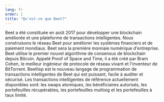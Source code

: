 ```yaml
---
lang: fr
order: 1
title: "Qu'est-ce que Beet?"
---
```


Beet a été constituée en août 2017 pour développer une blockchain améliorée et une plateforme de transactions intelligentes. Nous construisons le réseau Beet pour améliorer les systèmes financiers et de paiement mondiaux. Beet sera la première monnaie numérique d'entreprise. Beet utilise le premier nouvel algorithme de consensus de blockchain depuis Bitcoin. Appelé Proof of Space and Time, il a été créé par Bram Cohen, le meilleur ingénieur de protocole de réseau vivant et l'inventeur de BitTorrent. Beetlisp est le nouveau langage de programmation de transactions intelligentes de Beet qui est puissant, facile à auditer et sécurisé. Les transactions intelligentes de référence actuellement disponibles sont: les swaps atomiques, les bénéficiaires autorisés, les portefeuilles récupérables, les portefeuilles multisig et les portefeuilles à taux limité.
